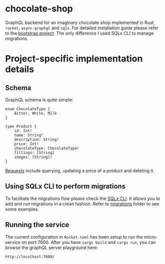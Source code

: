 # chocolate-shop

GraphQL backend for an imaginary chocolate shop implemented in Rust, `rocket`, `async-graphql` and `sqlx`. For detailed installation guide please refer to the [bootstrap project](https://github.com/lionkeng/sputnik). The only difference I used SQLx CLI to manage migrations.

# Project-specific implementation details

## Schema

GraphQL schema is quite simple:

```
enum ChocolateType {
	Bitter, White, Milk
}

type Product {
	id: Int!
	name: String!
    description: String!
	price: Int!
	chocolateType: ChocolateType!
	fillings: [String]
	images: [String]!
}
```

[Requests](/src/models/mod.rs) include querying, updating a price of a product and deleting it.

## Using SQLx CLI to perform migrations

To facilitate the migrations flow please check the [SQLx CLI](https://github.com/launchbadge/sqlx/tree/master/sqlx-cli). It allows you to add and run migrations in a clean fashion. Refer to [migrations](/migrations) folder to see some examples.


## Running the service

The current configuration in `Rocket.toml` has been setup to run the micro-service on port 7600. After you have `cargo build` and `cargo run`, you can browse the graphQL server playground here:

```
http://localhost:7600/
```


